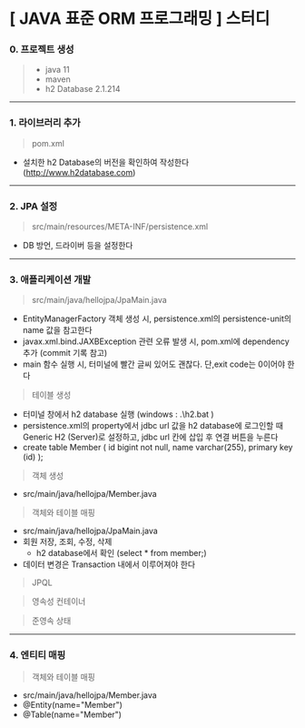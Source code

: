 # [ JAVA 표준 ORM 프로그래밍 ] 스터디

### 0. 프로젝트 생성
>- java 11
>- maven 
>- h2 Database 2.1.214
---
### 1. 라이브러리 추가
>pom.xml
- 설치한 h2 Database의 버전을 확인하여 작성한다 (http://www.h2database.com)
---
### 2. JPA 설정
>src/main/resources/META-INF/persistence.xml
- DB 방언, 드라이버 등을 설정한다
---
### 3. 애플리케이션 개발
>src/main/java/hellojpa/JpaMain.java
- EntityManagerFactory 객체 생성 시, persistence.xml의 persistence-unit의 name 값을 참고한다
- ﻿javax.xml.bind.JAXBException 관련 오류 발생 시, pom.xml에 dependency 추가 (commit 기록 참고)
- main 함수 실행 시, 터미널에 빨간 글씨 있어도 괜찮다. 단,exit code는 0이어야 한다
>테이블 생성
- 터미널 창에서 h2 database 실행
  (windows : .\h2.bat )
- persistence.xml의 property에서 jdbc url 값을 h2 database에 로그인할 때 Generic H2 (Server)로 설정하고, jdbc url 칸에 삽입 후 연결 버튼을 누른다
- create table Member ( id bigint not null, name varchar(255), primary key (id) );
>객체 생성
- src/main/java/hellojpa/Member.java
>객체와 테이블 매핑
- src/main/java/hellojpa/JpaMain.java
- 회원 저장, 조회, 수정, 삭제
   - h2 database에서 확인 (select * from member;)
- 데이터 변경은 Transaction 내에서 이루어져야 한다
>JPQL

>영속성 컨테이너

>준영속 상태
---
### 4. 엔티티 매핑
>객체와 테이블 매핑 
- src/main/java/hellojpa/Member.java
- @Entity(name="Member")
- @Table(name="Member")